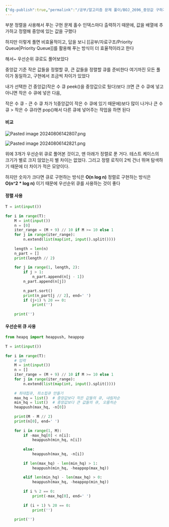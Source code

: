 ```yaml
---
{"dg-publish":true,"permalink":"/공부/알고리즘 문제 풀이/BOJ_2696_중앙값 구하기/","dgPassFrontmatter":true}
---
```


부분 정렬을 사용해서 푸는 구현 문제
홀수 인덱스마다 출력하기 때문에, 값을 배열에 추가하고 정렬해 중앙에 있는 값을 구했다

하지만 이렇게 풀면 비효율적이고, 답을 보니 [[공부/자료구조/Priority Queue\|Priority Queue]]를 활용해 푸는 방식이 더 효율적이라고 한다

해서~ 우선순위 큐로도 풀어보았다

중앙값 기준 작은 값들을 정렬할 큐, 큰 값들을 정렬할 큐를 준비한다
여기까진 모든 풀이가 동일하고, 구현에서 조금씩 차이가 있었다

내가 선택한 건 중앙값(작은 수 큐 peek()을 중앙값으로 뒀다)보다 크면 큰 수 큐에 넣고
아니면 작은 수 큐에 넣은 다음,

작은 수 큐 - 큰 수 큐 차가 1(중앙값이 작은 수 큐에 있기 때문에)보다 많이 나거나
큰 수 큐 > 작은 수 큐라면 pop()해서 다른 큐에 넣어주는 작업을 하면 된다

#### 비교

![Pasted image 20240806142807.png](/img/user/%EC%B2%A8%EB%B6%80%ED%8C%8C%EC%9D%BC/Pasted%20image%2020240806142807.png)

![Pasted image 20240806142821.png](/img/user/%EC%B2%A8%EB%B6%80%ED%8C%8C%EC%9D%BC/Pasted%20image%2020240806142821.png)

위에 3개가 우선순위 큐로 풀어본 것이고, 맨 아래가 정렬로 푼 거다. 테스트 케이스의 크기가 별로 크지 않았는지 별 차이는 없었다. 그리고 정렬 로직이 2씩 건너 뛰며 탐색하기 때문에 더 차이가 적은 모양이다.

하지만 숫자가 크다면 큐로 구현하는 방식은 **O(n log n)**
정렬로 구현하는 방식은 **O(n^2 * log n)** 이기 때문에 우선순위 큐를 사용하는 것이 좋다
#### 정렬 사용

```python
T = int(input())  
  
for i in range(T):  
    M = int(input())  
    n = [0]  
    iter_range = (M + 9) // 10 if M >= 10 else 1  
    for j in range(iter_range):  
        n.extend(list(map(int, input().split())))  
  
    length = len(n)  
    n_part = []  
    print(length // 2)  
  
    for j in range(1, length, 2):  
        if j > 1:  
            n_part.append(n[j - 1])  
        n_part.append(n[j])  
  
        n_part.sort()  
        print(n_part[j // 2], end=' ')  
        if (j+1) % 20 == 0:  
            print('')  
  
    print('')
```

#### 우선순위 큐 사용
```python
from heapq import heappush, heappop  
  
T = int(input())  
  
for i in range(T):  
    # 입력  
    M = int(input())  
    n = []  
    iter_range = (M + 9) // 10 if M >= 10 else 1  
    for j in range(iter_range):  
        n.extend(list(map(int, input().split())))  
  
    # 최대힙큐, 최소힙큐 만들기  
    max_hq = list()  # 중앙값보다 작은 값들의 큐, 내림차순  
    min_hq = list()  # 중앙값보다 큰 값들의 큐, 오름차순  
    heappush(max_hq, -n[0])  
  
    print(M - M // 2)  
    print(n[0], end=' ')  
  
    for i in range(1, M):  
        if -max_hq[0] < n[i]:  
            heappush(min_hq, n[i])  
  
        else:  
            heappush(max_hq, -n[i])  
  
        if len(max_hq) - len(min_hq) > 1:  
            heappush(min_hq, -heappop(max_hq))  
  
        elif len(min_hq) - len(max_hq) > 0:  
            heappush(max_hq, -heappop(min_hq))  
  
        if i % 2 == 0:  
            print(-max_hq[0], end=' ')  
  
        if (i + 1) % 20 == 0:  
            print('')  
  
    print('')
```